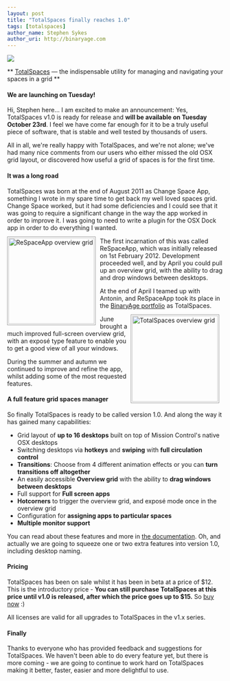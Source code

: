 ```yaml
---
layout: post
title: "TotalSpaces finally reaches 1.0"
tags: [totalspaces]
author_name: Stephen Sykes
author_uri: http://binaryage.com
---
```


<img src="{{site.url}}/shared/img/icons/totalspaces-64.png" class="intro-icon"/>

** [TotalSpaces](http://totalspaces.binaryage.com) &mdash; the indispensable utility for managing and navigating your spaces in a grid **

#### We are launching on Tuesday!

Hi, Stephen here... I am excited to make an announcement: Yes, TotalSpaces v1.0 is ready for release and **will be available on Tuesday October 23rd**. I feel we have come far enough for it to be a truly useful piece of software, that is stable and well tested by thousands of users.

All in all, we're really happy with TotalSpaces, and we're not alone; we've had many nice comments from our users who either missed the old OSX grid layout, or discovered how useful a grid of spaces is for the first time.

#### It was a long road

TotalSpaces was born at the end of August 2011 as Change Space App, something I wrote in my spare time to get back my well loved spaces grid. Change Space worked, but it had some deficiencies and I could see that it was going to require a significant change in the way the app worked in order to improve it. I was going to need to write a plugin for the OSX Dock app in order to do everything I wanted.

<img src="{{site.url}}/images/totalspaces-overview-grid.png" style="width:200px;float:left; margin-top: -2px; margin-right: 10px; padding:2px; border:1px #999 solid;" alt="ReSpaceApp overview grid" title="ReSpaceApp overview grid" />
The first incarnation of this was called ReSpaceApp, which was initially released on 1st February 2012. Development proceeded well, and by April you could pull up an overview grid, with the ability to drag and drop windows between desktops.

At the end of April I teamed up with Antonin, and ReSpaceApp took its place in the [BinaryAge portfolio](http://binaryage.com) as TotalSpaces.

<img src="{{site.url}}/images/totalspaces-new-overview-grid.png" style="width:200px;float:right; margin-top: -2px; margin-right: 10px; padding:2px; border:1px #999 solid;" alt="TotalSpaces overview grid" title="TotalSpaces overview grid" />
June brought a much improved full-screen overview grid, with an exposé type feature to enable you to get a good view of all your windows.

During the summer and autumn we continued to improve and refine the app, whilst adding some of the most requested features.

#### A full feature grid spaces manager

So finally TotalSpaces is ready to be called version 1.0. And along the way it has gained many capabilities:

* Grid layout of **up to 16 desktops** built on top of Mission Control's native OSX desktops
* Switching desktops via **hotkeys** and **swiping** with **full circulation control**
* **Transitions**: Choose from 4 different animation effects or you can **turn transitions off altogether**
* An easily accessible **Overview grid** with the ability to **drag windows between desktops**
* Full support for **Full screen apps**
* **Hotcorners** to trigger the overview grid, and exposé mode once in the overview grid
* Configuration for **assigning apps to particular spaces**
* **Multiple monitor support**

You can read about these features and more in [the documentation](http://totalspaces.binaryage.com/documentation). Oh, and actually we are going to squeeze one or two extra features into version 1.0, including desktop naming.

#### Pricing

TotalSpaces has been on sale whilst it has been in beta at a price of $12. This is the introductory price - **You can still purchase TotalSpaces at this price until v1.0 is released, after which the price goes up to $15.** So [buy now](https://sites.fastspring.com/switchstep/instant/totalspaces) :)

All licenses are valid for all upgrades to TotalSpaces in the v1.x series.

#### Finally

Thanks to everyone who has provided feedback and suggestions for TotalSpaces. We haven't been able to do every feature yet, but there is more coming - we are going to continue to work hard on TotalSpaces making it better, faster, easier and more delightful to use.
